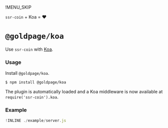 !MENU_SKIP

`ssr-coin` + Koa = :heart:

# `@goldpage/koa`

Use `ssr-coin` with [Koa](https://github.com/koajs/koa).

### Usage

Install `@goldpage/koa`.

~~~shell
$ npm install @goldpage/koa
~~~

The plugin is automatically loaded and
a Koa middleware is now available at `require('ssr-coin').koa`.

### Example

~~~js
!INLINE ./example/server.js
~~~
